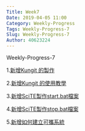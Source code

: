 ```yaml
---
Title: Week7
Date: 2019-04-05 11:00
Category: Weekly-Progress
Tags: Weekly-Progress-7
Slug: Weekly-Progress-7
Author: 40623224
---
```


Weekly-Progress-7


<!-- PELICAN_END_SUMMARY -->


1.[新增Kungit 的製作](https://mdekmol.github.io/cd2019b-task1-2019cdb_t1_g4/content/Kungit%20%E8%A3%BD%E4%BD%9C.html)

2.[新增Kungit 的使用教學](https://mdekmol.github.io/cd2019b-task1-2019cdb_t1_g4/content/Kungit%E4%BD%BF%E7%94%A8%E6%95%99%E5%AD%B8.html)

3.[新增SciTE製作start.bat檔案](https://mdekmol.github.io/cd2019b-task1-2019cdb_t1_g4/content/Start.bat%E8%A3%BD%E4%BD%9C.html)

4.[新增SciTE製作stop.bat檔案](https://mdekmol.github.io/cd2019b-task1-2019cdb_t1_g4/content/Stop.bat%E8%A3%BD%E4%BD%9C.html)

5.[新增如何建立可攜系統](https://mdekmol.github.io/cd2019b-task1-2019cdb_t1_g4/content/%E5%A6%82%E4%BD%95%E5%BB%BA%E7%AB%8B%E5%8F%AF%E6%94%9C%E7%A8%8B%E5%BC%8F%E7%B3%BB%E7%B5%B1.html)

